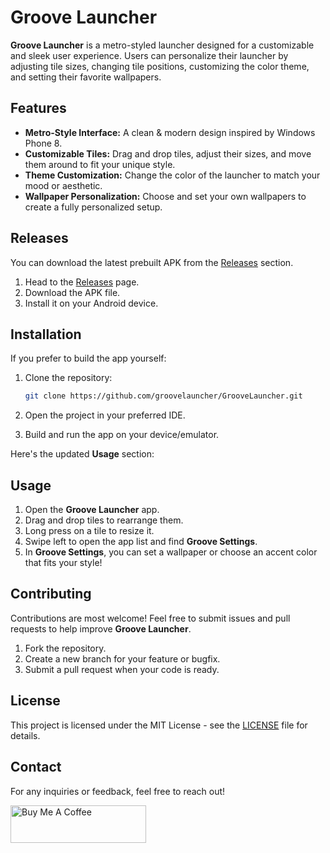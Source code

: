 # Groove Launcher

**Groove Launcher** is a metro-styled launcher designed for a customizable and sleek user experience. Users can personalize their launcher by adjusting tile sizes, changing tile positions, customizing the color theme, and setting their favorite wallpapers.

## Features

- **Metro-Style Interface:** A clean & modern design inspired by Windows Phone 8.
- **Customizable Tiles:** Drag and drop tiles, adjust their sizes, and move them around to fit your unique style.
- **Theme Customization:** Change the color of the launcher to match your mood or aesthetic.
- **Wallpaper Personalization:** Choose and set your own wallpapers to create a fully personalized setup.

## Releases

You can download the latest prebuilt APK from the [Releases](https://github.com/groovelauncher/GrooveLauncher/releases) section.

1. Head to the [Releases](https://github.com/groovelauncher/GrooveLauncher/releases) page.
2. Download the APK file.
3. Install it on your Android device.

## Installation

If you prefer to build the app yourself:

1. Clone the repository:

    ```bash
    git clone https://github.com/groovelauncher/GrooveLauncher.git
    ```

2. Open the project in your preferred IDE.
3. Build and run the app on your device/emulator.

Here's the updated **Usage** section:

## Usage

1. Open the **Groove Launcher** app.
2. Drag and drop tiles to rearrange them.
3. Long press on a tile to resize it.
4. Swipe left to open the app list and find **Groove Settings**.
5. In **Groove Settings**, you can set a wallpaper or choose an accent color that fits your style!

## Contributing

Contributions are most welcome! Feel free to submit issues and pull requests to help improve **Groove Launcher**.

1. Fork the repository.
2. Create a new branch for your feature or bugfix.
3. Submit a pull request when your code is ready.

## License

This project is licensed under the MIT License - see the [LICENSE](LICENSE) file for details.

## Contact

For any inquiries or feedback, feel free to reach out!

<a href="https://www.buymeacoffee.com/berkaytumal" target="_blank"><img src="https://cdn.buymeacoffee.com/buttons/v2/default-yellow.png" alt="Buy Me A Coffee" style="height: 60px !important;width: 217px !important;" ></a>